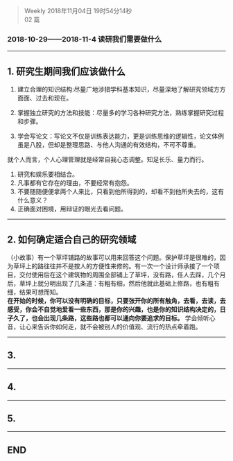 > Weekly 
> 2018年11月04日 19时54分14秒   
> 02 篇  

### 2018-10-29——2018-11-4 读研我们需要做什么  
----------
## 1. 研究生期间我们应该做什么

1. 建立合理的知识结构:尽量广地涉猎学科基本知识，尽量深地了解研究领域方方面面、过去和现在。

2. 掌握独立研究的方法和技能：尽量多的学习各种研究方法，熟练掌握研究过程和步骤。

3. 学会写论文：写论文不仅是训练表达能力，更是训练思维的逻辑性，论文体例虽是八股，但却是整理思路、与他人沟通的有效结构，不可不尊重。

就个人而言，个人心理管理就是经常自我心态调整。知足长乐、量力而行。

1. 研究和娱乐要相结合。
2. 凡事都有它存在的理由，不要经常有抱怨。
3. 不要随随便便拿两个人来比，只看到他所得到的，却看不到他所失去的，这有什么意义？
4. 正确面对困境，用辩证的眼光去看问题。

----------
## 2. 如何确定适合自己的研究领域

（小故事）有一个草坪铺路的故事可以用来回答这个问题。保护草坪是很难的，因为草坪上的路往往并不是按人的方便性来修的。有一次一个设计师承接了一个项目，交付使用后在这个建筑物的周围全部铺上了草坪，没有路，任人去踩，几个月后，草坪上就分明出现了几条道：有粗有细，然后他就此基础上修路，也有粗有细，结果可想而知。  
**在开始的时候，你可以没有明确的目标，只要张开你的所有触角，去看，去读，去感受，你会不自觉地爱看一些东西，那是你的兴趣，也是你的知识结构决定的，日子久了，也会出现几条路，这些路也都可以通向你要追求的目标。** 学会倾听心音，让心来告诉你如何走，就不会被别人的价值观、流行的热点牵着跑。


----------
## 3. 



----------



## 4. 



----------


## 5. 


----------


## END